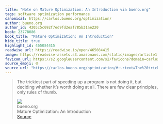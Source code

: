 ```yaml
---
title: "Note on Mature Optimization: An Introduction via bueno.org"
tags: software optimization performance
canonical: https://carlos.bueno.org/optimization/
author: bueno.org
author_id: 4205c5c092f7ed9fd2eaf785b31ae220
book: 23778086
book_title: "Mature Optimization: An Introduction"
hide_title: true
highlight_id: 465084415
readwise_url: https://readwise.io/open/465084415
image: https://readwise-assets.s3.amazonaws.com/static/images/article1.be68295a7e40.png
favicon_url: https://s2.googleusercontent.com/s2/favicons?domain=carlos.bueno.org
source_emoji: 🌐
source_url: "https://carlos.bueno.org/optimization/#:~:text=The%20trickiest%20part,rules%20of%20thumb."
---
```


> The trickiest part of speeding up a program is not doing it, but deciding whether it’s worth doing at all. There are few clear principles, only rules of thumb.
> <div class="quoteback-footer"><div class="quoteback-avatar"><img class="mini-favicon" src="https://s2.googleusercontent.com/s2/favicons?domain=carlos.bueno.org"></div><div class="quoteback-metadata"><div class="metadata-inner"><span style="display:none">FROM:</span><div aria-label="bueno.org" class="quoteback-author"> bueno.org</div><div aria-label="Mature Optimization: An Introduction" class="quoteback-title"> Mature Optimization: An Introduction</div></div></div><div class="quoteback-backlink"><a target="_blank" aria-label="go to the full text of this quotation" rel="noopener" href="https://carlos.bueno.org/optimization/#:~:text=The%20trickiest%20part,rules%20of%20thumb." class="quoteback-arrow"> Source</a></div></div>